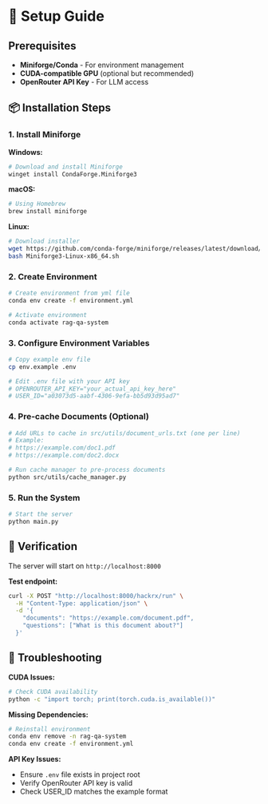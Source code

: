 # 🚀 Setup Guide

## Prerequisites

- **Miniforge/Conda** - For environment management
- **CUDA-compatible GPU** (optional but recommended)
- **OpenRouter API Key** - For LLM access

## 📦 Installation Steps

### 1. Install Miniforge

**Windows:**
```bash
# Download and install Miniforge
winget install CondaForge.Miniforge3
```

**macOS:**
```bash
# Using Homebrew
brew install miniforge
```

**Linux:**
```bash
# Download installer
wget https://github.com/conda-forge/miniforge/releases/latest/download/Miniforge3-Linux-x86_64.sh
bash Miniforge3-Linux-x86_64.sh
```

### 2. Create Environment

```bash
# Create environment from yml file
conda env create -f environment.yml

# Activate environment
conda activate rag-qa-system
```

### 3. Configure Environment Variables

```bash
# Copy example env file
cp env.example .env

# Edit .env file with your API key
# OPENROUTER_API_KEY="your_actual_api_key_here"
# USER_ID="a03073d5-aabf-4306-9efa-bb5d93d95ad7"
```

### 4. Pre-cache Documents (Optional)

```bash
# Add URLs to cache in src/utils/document_urls.txt (one per line)
# Example:
# https://example.com/doc1.pdf
# https://example.com/doc2.docx

# Run cache manager to pre-process documents
python src/utils/cache_manager.py
```

### 5. Run the System

```bash
# Start the server
python main.py
```

## 🔧 Verification

The server will start on `http://localhost:8000`

**Test endpoint:**
```bash
curl -X POST "http://localhost:8000/hackrx/run" \
  -H "Content-Type: application/json" \
  -d '{
    "documents": "https://example.com/document.pdf",
    "questions": ["What is this document about?"]
  }'
```

## 🐛 Troubleshooting

**CUDA Issues:**
```bash
# Check CUDA availability
python -c "import torch; print(torch.cuda.is_available())"
```

**Missing Dependencies:**
```bash
# Reinstall environment
conda env remove -n rag-qa-system
conda env create -f environment.yml
```

**API Key Issues:**
- Ensure `.env` file exists in project root
- Verify OpenRouter API key is valid
- Check USER_ID matches the example format